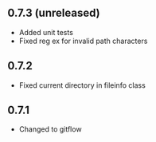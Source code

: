 0.7.3 (unreleased)
------------------
- Added unit tests
- Fixed reg ex for invalid path characters

0.7.2
-----
- Fixed current directory in fileinfo class

0.7.1
-----
- Changed to gitflow
